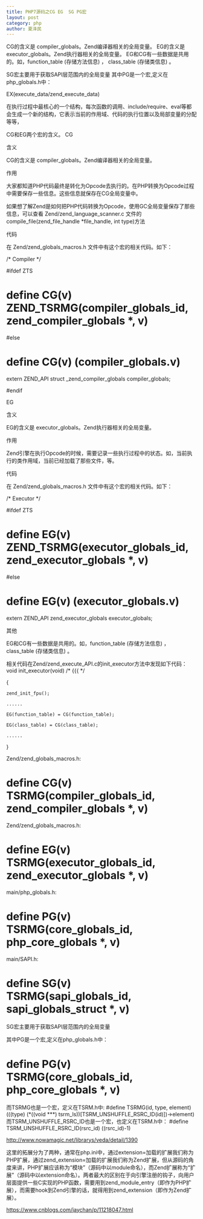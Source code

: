 ```yaml
---
title: PHP7源码之CG EG  SG PG宏
layout: post
category: php
author: 夏泽民
---
```

CG的含义是 compiler_globals。Zend编译器相关的全局变量。
EG的含义是 executor_globals。Zend执行器相关的全局变量。
EG和CG有一些数据是共用的。如，function_table (存储方法信息) ， class_table (存储类信息) 。

SG宏主要用于获取SAPI层范围内的全局变量 
其中PG是一个宏,定义在php_globals.h中：

EX(execute_data/zend_execute_data)

在执行过程中最核心的一个结构，每次函数的调用、include/require、eval等都会生成一个新的结构，它表示当前的作用域、代码的执行位置以及局部变量的分配等等，
<!-- more -->
CG和EG两个宏的含义。
CG

含义

CG的含义是 compiler_globals。Zend编译器相关的全局变量。

作用

大家都知道PHP代码最终是转化为Opcode去执行的。在PHP转换为Opcode过程中需要保存一些信息。这些信息就保存在CG全局变量中。

如果想了解Zend是如何把PHP代码转换为Opcode，使用GC全局变量保存了那些信息，可以查看 Zend/zend_language_scanner.c 文件的 compile_file(zend_file_handle *file_handle, int type)方法

代码

在 Zend/zend_globals_macros.h 文件中有这个宏的相关代码。如下：

/* Compiler */

#ifdef ZTS

<h1>define CG(v) ZEND_TSRMG(compiler_globals_id, zend_compiler_globals *, v)</h1>

#else

<h1>define CG(v) (compiler_globals.v)</h1>

extern ZEND_API struct _zend_compiler_globals compiler_globals;

#endif

EG

含义

EG的含义是 executor_globals。Zend执行器相关的全局变量。

作用

Zend引擎在执行Opcode的时候，需要记录一些执行过程中的状态。如，当前执行的类作用域，当前已经加载了那些文件，等。

代码

在 Zend/zend_globals_macros.h 文件中有这个宏的相关代码。如下：

/* Executor */

#ifdef ZTS

<h1>define EG(v) ZEND_TSRMG(executor_globals_id, zend_executor_globals *, v)</h1>

#else

<h1>define EG(v) (executor_globals.v)</h1>

extern ZEND_API zend_executor_globals executor_globals;

其他

EG和CG有一些数据是共用的。如，function_table (存储方法信息) ， class_table (存储类信息) 。

相关代码在Zend/zend_execute_API.c的init_executor方法中发现如下代码：
void init_executor(void) /* \{\{\{ */

{

    zend_init_fpu();

    ......

    EG(function_table) = CG(function_table);

    EG(class_table) = CG(class_table);

    ......
}

Zend/zend_globals_macros.h:
# define CG(v) TSRMG(compiler_globals_id, zend_compiler_globals *, v)

Zend/zend_globals_macros.h:
# define EG(v) TSRMG(executor_globals_id, zend_executor_globals *, v)

main/php_globals.h:
# define PG(v) TSRMG(core_globals_id, php_core_globals *, v)

main/SAPI.h:
# define SG(v) TSRMG(sapi_globals_id, sapi_globals_struct *, v)

SG宏主要用于获取SAPI层范围内的全局变量 



其中PG是一个宏,定义在php_globals.h中：
# define PG(v) TSRMG(core_globals_id, php_core_globals *, v)
而TSRMG也是一个宏，定义在TSRM.h中:
#define TSRMG(id, type, element) (((type) (*((void ***) tsrm_ls))[TSRM_UNSHUFFLE_RSRC_ID(id)])->element)
而TSRM_UNSHUFFLE_RSRC_ID也是一个宏，也定义在TSRM.h中：
#define TSRM_UNSHUFFLE_RSRC_ID(rsrc_id) ((rsrc_id)-1)

http://www.nowamagic.net/librarys/veda/detail/1390
 
 这里的拓展分为了两种，通常在php.ini中，通过extension=加载的扩展我们称为PHP扩展，通过zend_extension=加载的扩展我们称为Zend扩展，但从源码的角度来讲，PHP扩展应该称为“模块”（源码中以module命名），而Zend扩展称为“扩展”（源码中以extension命名）。两者最大的区别在于向引擎注册的钩子，向用户层面提供一些C实现的PHP函数，需要用到zend_module_entry（即作为PHP扩展），而需要hook到Zend引擎的话，就得用到zend_extension（即作为Zend扩展）。
 
 https://www.cnblogs.com/jaychan/p/11218047.html